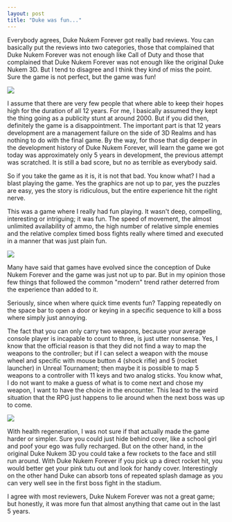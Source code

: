 ```yaml
---
layout: post
title: "Duke was fun..." 
---
```


Everybody agrees, Duke Nukem Forever got really bad reviews. You can
basically put the reviews into two categories, those that complained
that Duke Nukem Forever was not enough like Call of Duty and those
that complained that Duke Nukem Forever was not enough like the 
original Duke Nukem 3D. But I tend to disagree and I think
they kind of miss the point. Sure the game is not perfect, but the 
game was fun!

<img src="http://www.dukenukemforever.com/html/us/media/img/screen_06.jpg" />

<!--more-->

I assume that there are very few people that where able to keep 
their hopes high for the duration of all 12 years. For me, I 
basically assumed they kept the thing going as a publicity 
stunt at around 2000. But if you did then, definitely the game
is a disappointment. The important part is that 12 years development
are a management failure on the side of 3D Realms and has
nothing to do with the final game. By the way, for those
that dig deeper in the development history of Duke Nukem Forever,
will learn the game we got today was approximately only 5 years 
in development, the previous attempt was scratched. It is still
a bad score, but no as terrible as everybody said.

So if you take the game as it is, it is not that bad. You
know what? I had a blast playing the game. Yes the graphics
are not up to par, yes the puzzles are easy, yes the story
is ridiculous, but the entire experience hit the right nerve.

This was a game where I really had fun playing. It wasn't 
deep, compelling, interesting or intriguing; it was fun. 
The speed of movement, the almost unlimited availability of 
ammo, the high number of relative simple enemies and the
relative complex timed boss fights really where timed and 
executed in a manner that was just plain fun. 

<img src="http://www.dukenukemforever.com/html/us/media/img/screen_02.jpg" />

Many have said that games have evolved since the conception
of Duke Nukem Forever and the game was just not up to par. 
But in my opinion those few things that followed the common
"modern" trend rather deterred from the experience than added
to it. 

Seriously, since when where quick time events fun? Tapping
repeatedly on the space bar to open a door or keying in a 
specific sequence to kill a boss where simply just annoying. 

The fact that you can only carry two weapons, because your
average console player is incapable to count to three,
is just utter nonsense. Yes, I know that the official reason
is that they did not find a way to map the weapons to the 
controller; but if I can select a weapon with the mouse wheel 
and specific with mouse button 4 (shock rifle) and 5 
(rocket launcher) in Unreal Tournament; then maybe it is 
possible to map 5 weapons to a controller with 11 keys and 
two analog sticks. You know what, I do not want to make
a guess of what is to come next and chose my weapon, I want
to have the choice in the encounter. This lead to the 
weird situation that the RPG just happens to lie around
when the next boss was up to come.

<img src="http://www.dukenukemforever.com/html/us/media/img/screen_07.jpg" />

With health regeneration, I was not sure if that actually
made the game harder or simpler. Sure you could just
hide behind cover, like a school girl and poof your 
ego was fully recharged. But on the other hand, in the 
original Duke Nukem 3D you could take a few rockets to 
the face and still run around. With Duke Nukem Forever
if you pick up a direct rocket hit, you would better get
your pink tutu out and look for handy cover. Interestingly 
on the other hand Duke can absorb tons of repeated 
splash damage as you can very well see in the first
boss fight in the stadium. 

I agree with most reviewers, Duke Nukem Forever was not
a great game; but honestly, it was more fun that almost
anything that came out in the last 5 years.
